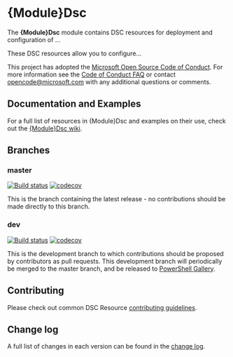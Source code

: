 # {Module}Dsc

The **{Module}Dsc** module contains DSC resources for deployment and
configuration of ...

These DSC resources allow you to configure...

This project has adopted the [Microsoft Open Source Code of Conduct](https://opensource.microsoft.com/codeofconduct/).
For more information see the [Code of Conduct FAQ](https://opensource.microsoft.com/codeofconduct/faq/) or contact [opencode@microsoft.com](mailto:opencode@microsoft.com) with any additional questions or comments.

## Documentation and Examples

For a full list of resources in {Module}Dsc and examples on their use, check
out the [{Module}Dsc wiki](https://github.com/X-Guardian/{Module}Dsc/wiki).

## Branches

### master

[![Build status](https://ci.appveyor.com/api/projects/status/github/X-Guardian/{Module}Dsc?branch=master&svg=true)](https://ci.appveyor.com/project/X-Guardian/{Module}Dsc/branch/master)
[![codecov](https://codecov.io/gh/X-Guardian/{Module}Dsc/branch/master/graph/badge.svg)](https://codecov.io/gh/X-Guardian/{Module}Dsc/branch/master)

This is the branch containing the latest release -
no contributions should be made directly to this branch.

### dev

[![Build status](https://ci.appveyor.com/api/projects/status/github/X-Guardian/{Module}Dsc?branch=dev&svg=true)](https://ci.appveyor.com/project/X-Guardian/{Module}Dsc/branch/dev)
[![codecov](https://codecov.io/gh/X-Guardian/{Module}Dsc/branch/dev/graph/badge.svg)](https://codecov.io/gh/X-Guardian/{Module}Dsc/branch/dev)

This is the development branch
to which contributions should be proposed by contributors as pull requests.
This development branch will periodically be merged to the master branch,
and be released to [PowerShell Gallery](https://www.powershellgallery.com/).

## Contributing

Please check out common DSC Resource [contributing guidelines](https://github.com/PowerShell/DscResources/blob/master/CONTRIBUTING.md).

## Change log

A full list of changes in each version can be found in the [change log](CHANGELOG.md).
